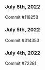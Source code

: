 ### July 8th, 2022

Commit #118258

### July 5th, 2022

Commit #314353


### July 4th, 2022

Commit #72281
